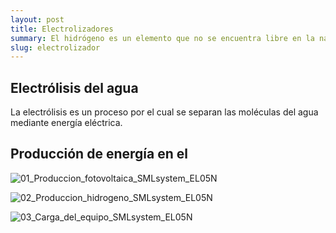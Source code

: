 ```yaml
---
layout: post
title: Electrolizadores
summary: El hidrógeno es un elemento que no se encuentra libre en la naturaleza, por lo que debe ser producido. Los electrolizadores utilizan la energía eléctrica para romper la molécula de agua y separarla en hidrógeno y oxígeno. 
slug: electrolizador
---
```


## Electrólisis del agua
La electrólisis es un proceso por el cual se separan las moléculas del agua mediante energía eléctrica.  

## Producción de energía en el

![01_Produccion_fotovoltaica_SMLsystem_EL05N](/2021-02-15-electrolizador_images/01_Produccion_fotovoltaica_SMLsystem_EL05N.png)

![02_Produccion_hidrogeno_SMLsystem_EL05N](/2021-02-15-electrolizador_images/02_Produccion_hidrogeno_SMLsystem_EL05N.png)

![03_Carga_del_equipo_SMLsystem_EL05N](/2021-02-15-electrolizador_images/03_Carga_del_equipo_SMLsystem_EL05N.png)

